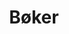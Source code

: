 ---
layout: books
title: Bøker
category: books
permalink: /boker/
english: books
include: "books/books-list-titles.html"
---